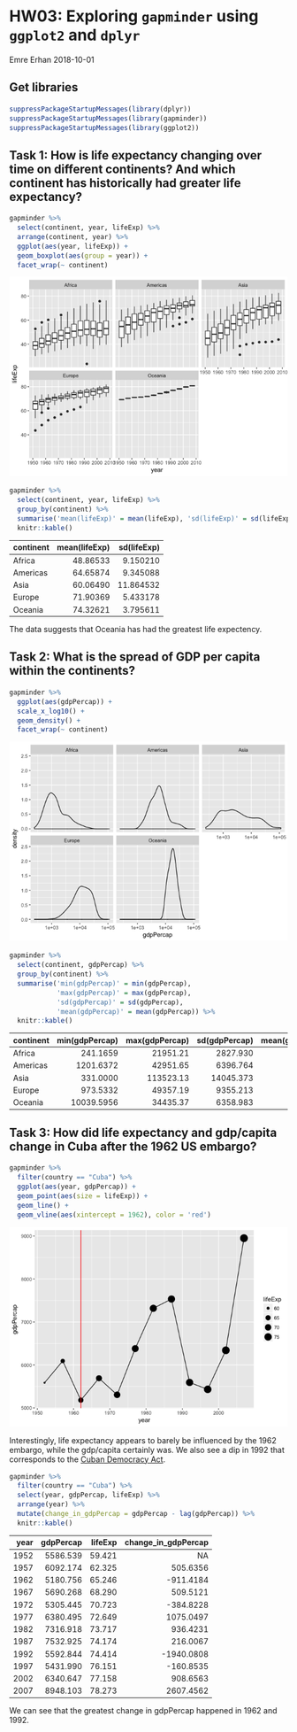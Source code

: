 HW03: Exploring `gapminder` using `ggplot2` and `dplyr`
================
Emre Erhan
2018-10-01

## Get libraries

``` r
suppressPackageStartupMessages(library(dplyr))
suppressPackageStartupMessages(library(gapminder))
suppressPackageStartupMessages(library(ggplot2))
```

## Task 1: How is life expectancy changing over time on different continents? And which continent has historically had greater life expectancy?

``` r
gapminder %>%
  select(continent, year, lifeExp) %>%
  arrange(continent, year) %>%
  ggplot(aes(year, lifeExp)) +
  geom_boxplot(aes(group = year)) +
  facet_wrap(~ continent)
```

![](hw03-dplyr-gapminder_files/figure-gfm/unnamed-chunk-2-1.png)<!-- -->

``` r
gapminder %>%
  select(continent, year, lifeExp) %>%
  group_by(continent) %>%
  summarise('mean(lifeExp)' = mean(lifeExp), 'sd(lifeExp)' = sd(lifeExp)) %>%
  knitr::kable()
```

| continent | mean(lifeExp) | sd(lifeExp) |
| :-------- | ------------: | ----------: |
| Africa    |      48.86533 |    9.150210 |
| Americas  |      64.65874 |    9.345088 |
| Asia      |      60.06490 |   11.864532 |
| Europe    |      71.90369 |    5.433178 |
| Oceania   |      74.32621 |    3.795611 |

The data suggests that Oceania has had the greatest life expectency.

## Task 2: What is the spread of GDP per capita within the continents?

``` r
gapminder %>%
  ggplot(aes(gdpPercap)) +
  scale_x_log10() +
  geom_density() +
  facet_wrap(~ continent)
```

![](hw03-dplyr-gapminder_files/figure-gfm/unnamed-chunk-4-1.png)<!-- -->

``` r
gapminder %>%
  select(continent, gdpPercap) %>%
  group_by(continent) %>%
  summarise('min(gdpPercap)' = min(gdpPercap),
            'max(gdpPercap)' = max(gdpPercap),
            'sd(gdpPercap)' = sd(gdpPercap),
            'mean(gdpPercap)' = mean(gdpPercap)) %>%
  knitr::kable()
```

| continent | min(gdpPercap) | max(gdpPercap) | sd(gdpPercap) | mean(gdpPercap) |
| :-------- | -------------: | -------------: | ------------: | --------------: |
| Africa    |       241.1659 |       21951.21 |      2827.930 |        2193.755 |
| Americas  |      1201.6372 |       42951.65 |      6396.764 |        7136.110 |
| Asia      |       331.0000 |      113523.13 |     14045.373 |        7902.150 |
| Europe    |       973.5332 |       49357.19 |      9355.213 |       14469.476 |
| Oceania   |     10039.5956 |       34435.37 |      6358.983 |       18621.609 |

## Task 3: How did life expectancy and gdp/capita change in Cuba after the 1962 US embargo?

``` r
gapminder %>%
  filter(country == "Cuba") %>%
  ggplot(aes(year, gdpPercap)) +
  geom_point(aes(size = lifeExp)) +
  geom_line() +
  geom_vline(aes(xintercept = 1962), color = 'red')
```

![](hw03-dplyr-gapminder_files/figure-gfm/unnamed-chunk-6-1.png)<!-- -->

Interestingly, life expectancy appears to barely be influenced by the
1962 embargo, while the gdp/capita certainly was. We also see a dip in
1992 that corresponds to the [Cuban Democracy
Act](https://en.wikipedia.org/wiki/Cuban_Democracy_Act).

``` r
gapminder %>%
  filter(country == "Cuba") %>%
  select(year, gdpPercap, lifeExp) %>%
  arrange(year) %>%
  mutate(change_in_gdpPercap = gdpPercap - lag(gdpPercap)) %>%
  knitr::kable()
```

| year | gdpPercap | lifeExp | change\_in\_gdpPercap |
| ---: | --------: | ------: | --------------------: |
| 1952 |  5586.539 |  59.421 |                    NA |
| 1957 |  6092.174 |  62.325 |              505.6356 |
| 1962 |  5180.756 |  65.246 |            \-911.4184 |
| 1967 |  5690.268 |  68.290 |              509.5121 |
| 1972 |  5305.445 |  70.723 |            \-384.8228 |
| 1977 |  6380.495 |  72.649 |             1075.0497 |
| 1982 |  7316.918 |  73.717 |              936.4231 |
| 1987 |  7532.925 |  74.174 |              216.0067 |
| 1992 |  5592.844 |  74.414 |           \-1940.0808 |
| 1997 |  5431.990 |  76.151 |            \-160.8535 |
| 2002 |  6340.647 |  77.158 |              908.6563 |
| 2007 |  8948.103 |  78.273 |             2607.4562 |

We can see that the greatest change in gdpPercap happened in 1962 and
1992.
